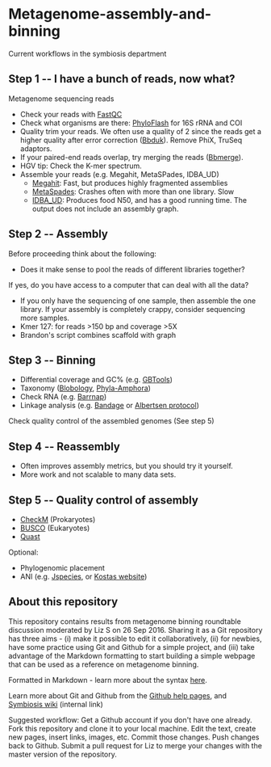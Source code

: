# Metagenome-assembly-and-binning

Current workflows in the symbiosis department

## Step 1 -- I have a bunch of reads, now what?

Metagenome sequencing reads

- Check your reads with [FastQC](http://www.bioinformatics.babraham.ac.uk/projects/fastqc/)
- Check what organisms are there: [PhyloFlash](https://github.com/HRGV/phyloFlash) for 16S rRNA and COI
- Quality trim your reads. We often use a quality of 2 since the reads get a higher quality after error correction ([Bbduk](https://sourceforge.net/projects/bbmap/)). Remove PhiX, TruSeq adaptors.
- If your paired-end reads overlap, try merging the reads ([Bbmerge](https://sourceforge.net/projects/bbmap/)).
- HGV tip: Check the K-mer spectrum. 
- Assemble your reads (e.g. Megahit, MetaSPades, IDBA_UD)
  - [Megahit](https://github.com/voutcn/megahit): Fast, but produces highly fragmented assemblies
  - [MetaSpades](http://bioinf.spbau.ru/en/spades): Crashes often with more than one library. Slow
  - [IDBA_UD](http://i.cs.hku.hk/~alse/hkubrg/projects/idba_ud/): Produces food N50, and has a good running time. The output does not include an assembly graph.
 

## Step 2 -- Assembly

Before proceeding think about the following:

- Does it make sense to pool the reads of different libraries together?

If yes, do you have access to a computer that can deal with all the data?

- If you only have the sequencing of one sample, then assemble the one library. If your assembly is completely crappy, consider sequencing more samples. 
- Kmer 127: for reads >150 bp and coverage >5X 
- Brandon's script combines scaffold with graph


## Step 3 -- Binning

- Differential coverage and GC% (e.g. [GBTools](https://github.com/kbseah/genome-bin-tools/))
- Taxonomy ([Blobology](https://github.com/blaxterlab/blobology), [Phyla-Amphora](http://wolbachia.biology.virginia.edu/WuLab/Software.html))
- Check RNA (e.g. [Barrnap](https://github.com/tseemann/barrnap))
- Linkage analysis (e.g. [Bandage](https://github.com/rrwick/Bandage) or [Albertsen protocol](https://github.com/MadsAlbertsen/multi-metagenome))

Check quality control of the assembled genomes (See step 5)

## Step 4 -- Reassembly

- Often improves assembly metrics, but you should try it yourself. 
- More work and not scalable to many data sets.

## Step 5 -- Quality control of assembly

- [CheckM](http://ecogenomics.github.io/CheckM/) (Prokaryotes)
- [BUSCO](http://busco.ezlab.org/) (Eukaryotes)
- [Quast](http://bioinf.spbau.ru/quast)

Optional:
- Phylogenomic placement
- ANI (e.g. [Jspecies](http://imedea.uib-csic.es/jspecies/), or [Kostas website](http://enve-omics.gatech.edu/))


## About this repository

This repository contains results from metagenome binning roundtable discussion moderated by Liz S on 26 Sep 2016. Sharing it as a Git repository has three aims - (i) make it possible to edit it collaboratively, (ii) for newbies, have some practice using Git and Github for a simple project, and (iii) take advantage of the Markdown formatting to start building a simple webpage that can be used as a reference on metagenome binning.

Formatted in Markdown - learn more about the syntax [here](https://help.github.com/articles/basic-writing-and-formatting-syntax/).

Learn more about Git and Github from the [Github help pages](https://guides.github.com/activities/hello-world/), and [Symbiosis wiki](https://colab.mpi-bremen.de/molecol/trac/wiki/SymbiosisGroup/BioTools/Git) (internal link)

Suggested workflow: Get a Github account if you don't have one already. Fork this repository and clone it to your local machine. Edit the text, create new pages, insert links, images, etc. Commit those changes. Push changes back to Github. Submit a pull request for Liz to merge your changes with the master version of the repository.

